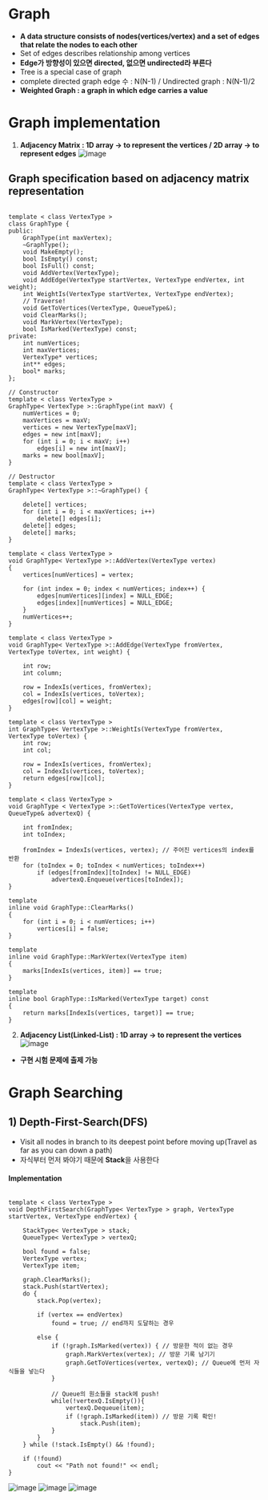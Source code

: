 Graph
=============
- **A data structure consists of nodes(vertices/vertex) and a set of edges that relate the nodes to each other**
- Set of edges describes relationship among vertices
- **Edge가 방향성이 있으면 directed, 없으면 undirected라 부른다**
- Tree is a special case of graph
- complete directed graph edge 수 : N(N-1) / Undirected graph : N(N-1)/2
- **Weighted Graph : a graph in which edge carries a value**

# Graph implementation
1) **Adjacency Matrix : 1D array -> to represent the vertices / 2D array -> to represent edges**
![image](https://user-images.githubusercontent.com/50229148/119369239-e8dd7d00-bcee-11eb-9620-3a92f0450ea4.png)

## Graph specification based on adjacency matrix representation
<pre><code>
template < class VertexType >
class GraphType {
public:
	GraphType(int maxVertex);
	~GraphType();
	void MakeEmpty();
	bool IsEmpty() const;
	bool IsFull() const;
	void AddVertex(VertexType);
	void AddEdge(VertexType startVertex, VertexType endVertex, int weight);
	int WeightIs(VertexType startVertex, VertexType endVertex);
	// Traverse!
	void GetToVertices(VertexType, QueueType<VertexType>&);
	void ClearMarks();
	void MarkVertex(VertexType);
	bool IsMarked(VertexType) const;
private:
	int numVertices;
	int maxVertices;
	VertexType* vertices;
	int** edges;
	bool* marks;
};

// Constructor
template < class VertexType >
GraphType< VertexType >::GraphType(int maxV) {
	numVertices = 0;
	maxVertices = maxV;
	vertices = new VertexType[maxV];
	edges = new int[maxV];
	for (int i = 0; i < maxV; i++)
		edges[i] = new int[maxV];
	marks = new bool[maxV];
}

// Destructor
template < class VertexType >
GraphType< VertexType >::~GraphType() {
	
	delete[] vertices;
	for (int i = 0; i < maxVertices; i++)
		delete[] edges[i];
	delete[] edges;
	delete[] marks;
}

template < class VertexType >
void GraphType< VertexType >::AddVertex(VertexType vertex) 
{
	vertices[numVertices] = vertex;

	for (int index = 0; index < numVertices; index++) {
		edges[numVertices][index] = NULL_EDGE;
		edges[index][numVertices] = NULL_EDGE;
	}
	numVertices++;
}

template < class VertexType >
void GraphType< VertexType >::AddEdge(VertexType fromVertex, VertexType toVertex, int weight) {
	
	int row;
	int column;

	row = IndexIs(vertices, fromVertex);
	col = IndexIs(vertices, toVertex);
	edges[row][col] = weight;
}

template < class VertexType >
int GraphType< VertexType >::WeightIs(VertexType fromVertex, VertexType toVertex) {
	int row;
	int col;

	row = IndexIs(vertices, fromVertex);
	col = IndexIs(vertices, toVertex);
	return edges[row][col];
}

template < class VertexType >
void GraphType < VertexType >::GetToVertices(VertexType vertex, QueueType<VertexType>& advertexQ) {

	int fromIndex;
	int toIndex;

	fromIndex = IndexIs(vertices, vertex); // 주어진 vertices의 index를 반환
	for (toIndex = 0; toIndex < numVertices; toIndex++)
		if (edges[fromIndex][toIndex] != NULL_EDGE)
			advertexQ.Enqueue(vertices[toIndex]);
}

template<class VertexType>
inline void GraphType<VertexType>::ClearMarks()
{
	for (int i = 0; i < numVertices; i++)
		vertices[i] = false;
}

template<class VertexType>
inline void GraphType<VertexType>::MarkVertex(VertexType item)
{
	marks[IndexIs(vertices, item)] == true;
}

template<class VertexType>
inline bool GraphType<VertexType>::IsMarked(VertexType target) const
{
	return marks[IndexIs(vertices, target)] == true;
}
</code></pre>

2) **Adjacency List(Linked-List) : 1D array -> to represent the vertices**
![image](https://user-images.githubusercontent.com/50229148/119369443-25a97400-bcef-11eb-8981-f969873f47ce.png)
- **구현 시험 문제에 출제 가능**

# Graph Searching
## 1) Depth-First-Search(DFS)
- Visit all nodes in branch to its deepest point before moving up(Travel as far as you can down a path)
- 자식부터 먼저 봐야기 때문에 **Stack**을 사용한다
#### Implementation
<pre><code>
template < class VertexType >
void DepthFirstSearch(GraphType< VertexType > graph, VertexType startVertex, VertexType endVertex) {

	StackType< VertexType > stack;
	QueueType< VertexType > vertexQ;

	bool found = false;
	VertexType vertex;
	VertexType item;

	graph.ClearMarks();
	stack.Push(startVertex);
	do {
		stack.Pop(vertex);
		
		if (vertex == endVertex)
			found = true; // end까지 도달하는 경우
		
		else {	
			if (!graph.IsMarked(vertex)) { // 방문한 적이 없는 경우
				graph.MarkVertex(vertex); // 방문 기록 남기기
				graph.GetToVertices(vertex, vertexQ); // Queue에 먼저 자식들을 넣는다
			}

			// Queue의 원소들을 stack에 push!
			while(!vertexQ.IsEmpty()){
				vertexQ.Dequeue(item);
				if (!graph.IsMarked(item)) // 방문 기록 확인!
					stack.Push(item);
			}
		}
	} while (!stack.IsEmpty() && !found);

	if (!found)
		cout << "Path not found!" << endl;
}
</code></pre>
![image](https://user-images.githubusercontent.com/50229148/119370225-019a6280-bcf0-11eb-981d-8d4241d694a7.png)
![image](https://user-images.githubusercontent.com/50229148/119370237-04955300-bcf0-11eb-836c-fd8f5c4edc71.png)
![image](https://user-images.githubusercontent.com/50229148/119370249-065f1680-bcf0-11eb-8680-cc1b66ab3490.png)


